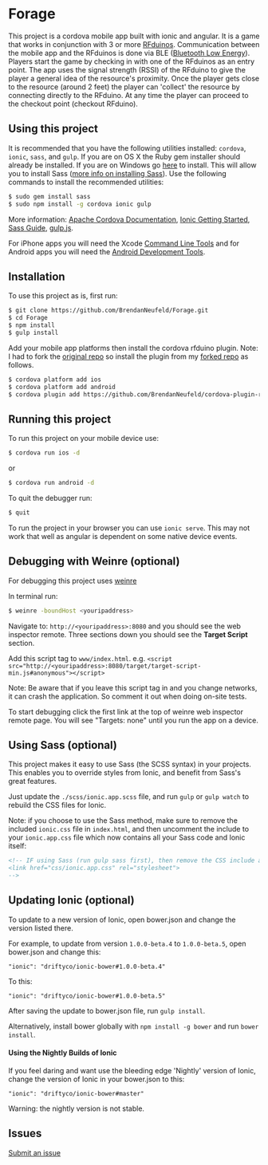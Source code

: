 Forage
=====================

This project is a cordova mobile app built with ionic and angular. It is a game that works in conjunction with 3 or more [RFduinos](http://www.rfduino.com/). Communication between the mobile app and the RFduinos is done via BLE ([Bluetooth Low Energy](http://en.wikipedia.org/wiki/Bluetooth_low_energy)). Players start the game by checking in with one of the RFduinos as an entry point. The app uses the signal strength (RSSI) of the RFduino to give the player a general idea of the resource's proximity. Once the player gets close to the resource (around 2 feet) the player can 'collect' the resource by connecting directly to the RFduino. At any time the player can proceed to the checkout point (checkout RFduino).

## Using this project

It is recommended that you have the following utilities installed: `cordova`, `ionic`, `sass`, and `gulp`. If you are on OS X the Ruby gem installer should already be installed. If you are on Windows go [here](http://www.rubyinstaller.org/) to install. This will allow you to install Sass ([more info on installing Sass](http://sass-lang.com/install)). Use the following commands to install the recommended utilities:
```bash
$ sudo gem install sass
$ sudo npm install -g cordova ionic gulp
```

More information: [Apache Cordova Documentation](http://cordova.apache.org/docs/en/3.5.0/index.html), [Ionic Getting Started](http://ionicframework.com/getting-started), [Sass Guide](http://sass-lang.com/), [gulp.js](http://gulpjs.com/).

For iPhone apps you will need the Xcode [Command Line Tools](http://docwiki.embarcadero.com/RADStudio/XE4/en/Installing_the_Xcode_Command_Line_Tools_on_a_Mac) and for Android apps you will need the [Android Development Tools](http://developer.android.com/sdk/index.html).

## Installation

To use this project as is, first run:

```bash
$ git clone https://github.com/BrendanNeufeld/Forage.git
$ cd Forage
$ npm install
$ gulp install
```

Add your mobile app platforms then install the cordova rfduino plugin. Note: I had to fork the [original repo](https://github.com/don/cordova-plugin-rfduino/tree/master/examples/button) so install the plugin from my [forked repo](https://github.com/BrendanNeufeld/cordova-plugin-rfduino) as follows.

```bash
$ cordova platform add ios
$ cordova platform add android
$ cordova plugin add https://github.com/BrendanNeufeld/cordova-plugin-rfduino.git
```

## Running this project

To run this project on your mobile device use:
```bash
$ cordova run ios -d
```
or
```bash
$ cordova run android -d
```
To quit the debugger run:
```bash
$ quit
```

To run the project in your browser you can use `ionic serve`. This may not work that well as angular is dependent on some native device events.

## Debugging with Weinre (optional)

For debugging this project uses [weinre](http://tinyurl.com/6quwfna)

In terminal run:
```bash
$ weinre -boundHost <youripaddress>
```
Navigate to: `http://<youripaddress>:8080` and you should see the web inspector remote. Three sections down you should see the **Target Script** section.

Add this script tag to `www/index.html`. e.g. `<script src="http://<youripaddress>:8080/target/target-script-min.js#anonymous"></script>`

Note: Be aware that if you leave this script tag in and you change networks, it can crash the application. So comment it out when doing on-site tests.


To start debugging click the first link at the top of weinre web inspector remote page. You will see "Targets: none" until you run the app on a device.

## Using Sass (optional)

This project makes it easy to use Sass (the SCSS syntax) in your projects. This enables you to override styles from Ionic, and benefit from
Sass's great features.

Just update the `./scss/ionic.app.scss` file, and run `gulp` or `gulp watch` to rebuild the CSS files for Ionic.

Note: if you choose to use the Sass method, make sure to remove the included `ionic.css` file in `index.html`, and then uncomment
the include to your `ionic.app.css` file which now contains all your Sass code and Ionic itself:

```html
<!-- IF using Sass (run gulp sass first), then remove the CSS include above
<link href="css/ionic.app.css" rel="stylesheet">
-->
```

## Updating Ionic (optional)

To update to a new version of Ionic, open bower.json and change the version listed there.

For example, to update from version `1.0.0-beta.4` to `1.0.0-beta.5`, open bower.json and change this:

```
"ionic": "driftyco/ionic-bower#1.0.0-beta.4"
```

To this:

```
"ionic": "driftyco/ionic-bower#1.0.0-beta.5"
```

After saving the update to bower.json file, run `gulp install`.

Alternatively, install bower globally with `npm install -g bower` and run `bower install`.

#### Using the Nightly Builds of Ionic

If you feel daring and want use the bleeding edge 'Nightly' version of Ionic, change the version of Ionic in your bower.json to this:

```
"ionic": "driftyco/ionic-bower#master"
```

Warning: the nightly version is not stable.


## Issues
[Submit an issue](https://github.com/BrendanNeufeld/RFduino-Scavenger-Hunt/issues)

